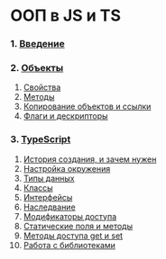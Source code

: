 # ООП в JS и TS

### 1. [Введение](./1-Введение.md)
### 2. [Объекты](./2-Объекты.md)
   1. [Свойства](./21-Свойства.md)
   2. [Методы](./22-Методы.md)
   3. [Копирование объектов и ссылки](./23-Копирование_объектов.md)
   4. [Флаги и дескрипторы](./24-Флаги_и_дескрипторы.md)
### 3. [TypeScript]()
   1. [История создания, и зачем нужен]()
   2. [Настройка окружения]()
   3. [Типы данных]()
   4. [Классы]()
   5. [Интерфейсы]()
   6. [Наследвание]()
   7. [Модификаторы доступа]()
   8. [Статические поля и методы]()
   9. [Методы доступа get и set]()
   10. [Работа с библиотеками]()
   